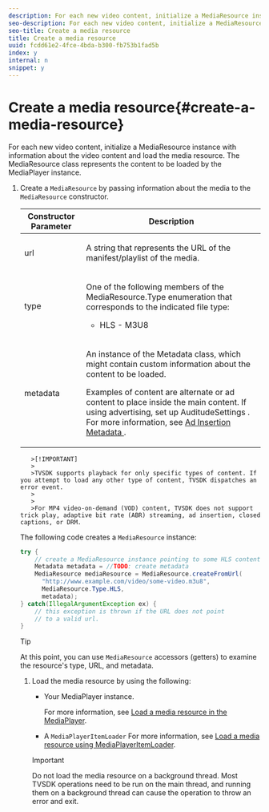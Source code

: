 ```yaml
---
description: For each new video content, initialize a MediaResource instance with information about the video content and load the media resource. The MediaResource class represents the content to be loaded by the MediaPlayer instance.
seo-description: For each new video content, initialize a MediaResource instance with information about the video content and load the media resource. The MediaResource class represents the content to be loaded by the MediaPlayer instance.
seo-title: Create a media resource
title: Create a media resource
uuid: fcdd61e2-4fce-4bda-b300-fb753b1fad5b
index: y
internal: n
snippet: y
---
```


# Create a media resource{#create-a-media-resource}

For each new video content, initialize a MediaResource instance with information about the video content and load the media resource. The MediaResource class represents the content to be loaded by the MediaPlayer instance.

1. Create a `MediaResource` by passing information about the media to the `MediaResource` constructor.

    <table id="table_DD0D5D9129D54F73881399B9B4FF546A"> 
 <thead> 
  <tr> 
   <th colname="col1" class="entry"> Constructor Parameter </th> 
   <th colname="col2" class="entry"> Description </th> 
  </tr> 
 </thead>
 <tbody> 
  <tr> 
   <td colname="col1"> <p>url </p> </td> 
   <td colname="col2"> <p>A string that represents the URL of the manifest/playlist of the media. </p> </td> 
  </tr> 
  <tr> 
   <td colname="col1"> <p>type </p> </td> 
   <td colname="col2"> <p>One of the following members of the <span class="codeph"> MediaResource.Type </span> enumeration that corresponds to the indicated file type: 
     <ul id="ul_72636C41CA7E4538A3BE11A79E0282FC"> 
      <li id="li_070960200DEB40E992C58FCB8909AEA3"> <span class="codeph"> HLS </span> - M3U8 </li> 
     </ul> </p> </td> 
  </tr> 
  <tr> 
   <td colname="col1"> <p>metadata </p> </td> 
   <td colname="col2"> <p>An instance of the <span class="codeph"> Metadata </span> class, which might contain custom information about the content to be loaded. </p> <p>Examples of content are alternate or ad content to place inside the main content. If using advertising, set up <span class="codeph"> AuditudeSettings </span>. For more information, see <a href="c_psdk_android_1.4_ad-insertion-metadata.md" format="dita" scope="local"> Ad Insertion Metadata </a>. </p> </td> 
  </tr> 
 </tbody> 
</table>

       >[!IMPORTANT]
       >
       >TVSDK supports playback for only specific types of content. If you attempt to load any other type of content, TVSDK dispatches an error event. 
       >
       >
       >For MP4 video-on-demand (VOD) content, TVSDK does not support trick play, adaptive bit rate (ABR) streaming, ad insertion, closed captions, or DRM.

   The following code creates a `MediaResource` instance:

   ```java
   try { 
       // create a MediaResource instance pointing to some HLS content 
       Metadata metadata = //TODO: create metadata  
       MediaResource mediaResource = MediaResource.createFromUrl( 
         "http://www.example.com/video/some-video.m3u8",  
         MediaResource.Type.HLS,  
         metadata); 
   } catch(IllegalArgumentException ex) { 
       // this exception is thrown if the URL does not point  
       // to a valid url. 
   } 
   
   ```

   >[!TIP]
   >
   >At this point, you can use `MediaResource` accessors (getters) to examine the resource's type, URL, and metadata.

1. Load the media resource by using the following:

    * Your MediaPlayer instance.

      For more information, see [Load a media resource in the MediaPlayer](t_psdk_android_1.4_media-resource-load.md). 
    * A `MediaPlayerItemLoader` For more information, see [Load a media resource using MediaPlayerItemLoader](t_psdk_android_1.4_media-resource-load-using-mediaplayeritemloader.md).

   >[!IMPORTANT]
   >
   >Do not load the media resource on a background thread. Most TVSDK operations need to be run on the main thread, and running them on a background thread can cause the operation to throw an error and exit.

